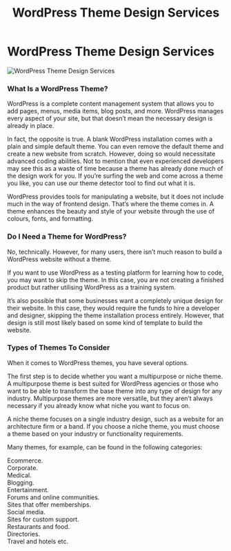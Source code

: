 ﻿---
layout: ../../../layouts/ServiceLayout.astro
title: "WordPress Theme Design Services"
faqtitle1: "Why is WordPress theme design important?"
faqtext1: "WordPress theme design is essential for creating visually appealing and functional websites that reflect the brand identity and engage users effectively. A well-designed theme enhances user experience, improves site navigation, and facilitates content presentation, ultimately contributing to the success of a WordPress website."

faqtitle2: "What factors influence the costs of WordPress theme design?"
faqtext2: "The costs of WordPress theme design can vary based on factors such as customization requirements, complexity of design elements, integration of features and functionalities, and level of support needed. Additionally, premium themes may incur additional expenses compared to free or basic themes, depending on the scope of customization."

faqtitle3: "How can Techno Serve Ltd's WordPress Theme Design Services benefit businesses?"
faqtext3: "Techno Serve Ltd offers professional WordPress theme design services tailored to meet the unique needs of businesses across various industries. Our experienced team of designers specializes in creating custom themes that align with clients' branding goals and user experience objectives. With our expertise in WordPress development and design, we empower businesses to establish a distinctive online presence and drive digital success effectively."

---
# WordPress Theme Design Services

![WordPress Theme Design Services](/assets/img/service/wordpress-theme-design.png)

### What Is a WordPress Theme?

WordPress is a complete content management system that allows you to add pages, menus, media items, blog posts, and more. WordPress manages every aspect of your site, but that doesn’t mean the necessary design is already in place.

In fact, the opposite is true. A blank WordPress installation comes with a plain and simple default theme. You can even remove the default theme and create a new website from scratch. However, doing so would necessitate advanced coding abilities. Not to mention that even experienced developers may see this as a waste of time because a theme has already done much of the design work for you. If you’re surfing the web and come across a theme you like, you can use our theme detector tool to find out what it is.

WordPress provides tools for manipulating a website, but it does not include much in the way of frontend design. That’s where the theme comes in. A theme enhances the beauty and style of your website through the use of colours, fonts, and formatting.

### Do I Need a Theme for WordPress?

No, technically. However, for many users, there isn’t much reason to build a WordPress website without a theme.

If you want to use WordPress as a testing platform for learning how to code, you may want to skip the theme. In this case, you are not creating a finished product but rather utilising WordPress as a training system.

It’s also possible that some businesses want a completely unique design for their website. In this case, they would require the funds to hire a developer and designer, skipping the theme installation process entirely. However, that design is still most likely based on some kind of template to build the website.

### Types of Themes To Consider

When it comes to WordPress themes, you have several options.

The first step is to decide whether you want a multipurpose or niche theme. A multipurpose theme is best suited for WordPress agencies or those who want to be able to transform the base theme into any type of design for any industry. Multipurpose themes are more versatile, but they aren’t always necessary if you already know what niche you want to focus on.

A niche theme focuses on a single industry design, such as a website for an architecture firm or a band. If you choose a niche theme, you must choose a theme based on your industry or functionality requirements.

Many themes, for example, can be found in the following categories:

Ecommerce.  
Corporate.  
Medical.  
Blogging.  
Entertainment.  
Forums and online communities.  
Sites that offer memberships.  
Social media.  
Sites for custom support.  
Restaurants and food.  
Directories.  
Travel and hotels etc.
